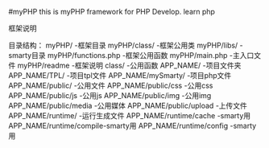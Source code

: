 ﻿#myPHP
this is myPHP framework for PHP Develop.
learn php

框架说明

目录结构：
myPHP/			-框架目录
myPHP/class/		-框架公用类
myPHP/libs/		-smarty目录
myPHP/functions.php	-框架公用函数
myPHP/main.php		-主入口文件
myPHP/readme		-框架说明
class/			-公用函数
APP_NAME/		-项目文件夹
APP_NAME/TPL/		-项目tpl文件
APP_NAME/mySmarty/  	-项目php文件
APP_NAME/public/	-公用文件
APP_NAME/public/css	-公用css
APP_NAME/public/js	-公用js
APP_NAME/public/img	-公用img
APP_NAME/public/media	-公用媒体
APP_NAME/public/upload	-上传文件
APP_NAME/runtime/	-运行生成文件
APP_NAME/runtime/cache	-smarty用
APP_NAME/runtime/compile-smarty用
APP_NAME/runtime/config	-smarty用